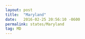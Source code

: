 ```yaml
---
layout: post
title:  "Maryland"
date:   2016-02-25 20:56:10 -0600
permalink: states/Maryland
tag: MD
---
```

